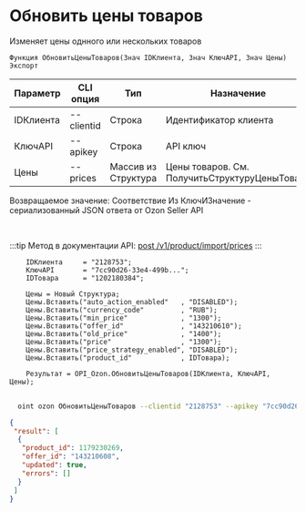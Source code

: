 ﻿---
sidebar_position: 5
---

# Обновить цены товаров
 Изменяет цены однного или нескольких товаров



`Функция ОбновитьЦеныТоваров(Знач IDКлиента, Знач КлючAPI, Знач Цены) Экспорт`

  | Параметр | CLI опция | Тип | Назначение |
  |-|-|-|-|
  | IDКлиента | --clientid | Строка | Идентификатор клиента |
  | КлючAPI | --apikey | Строка | API ключ |
  | Цены | --prices | Массив из Структура | Цены товаров. См. ПолучитьСтруктуруЦеныТовара |

  
  Возвращаемое значение:   Соответствие Из КлючИЗначение - сериализованный JSON ответа от Ozon Seller API

<br/>

:::tip
Метод в документации API: [post /v1/product/import/prices](https://docs.ozon.ru/api/seller/#operation/ProductAPI_ImportProductsPrices)
:::
<br/>


```bsl title="Пример кода"
    IDКлиента     = "2128753";
    КлючAPI       = "7cc90d26-33e4-499b...";
    IDТовара      = "1202180384";

    Цены = Новый Структура;
    Цены.Вставить("auto_action_enabled"   , "DISABLED");
    Цены.Вставить("currency_code"         , "RUB");
    Цены.Вставить("min_price"             , "1300");
    Цены.Вставить("offer_id"              , "143210610");
    Цены.Вставить("old_price"             , "1400");
    Цены.Вставить("price"                 , "1300");
    Цены.Вставить("price_strategy_enabled", "DISABLED");
    Цены.Вставить("product_id"            , IDТовара);

    Результат = OPI_Ozon.ОбновитьЦеныТоваров(IDКлиента, КлючAPI, Цены);
```



```sh title="Пример команды CLI"
    
  oint ozon ОбновитьЦеныТоваров --clientid "2128753" --apikey "7cc90d26-33e4-499b..." --prices %prices%

```

```json title="Результат"
{
 "result": [
  {
   "product_id": 1179230269,
   "offer_id": "143210608",
   "updated": true,
   "errors": []
  }
 ]
}
```
